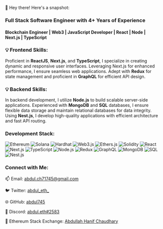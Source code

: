 👋 Hey there! Here's a snapshot:

### Full Stack Software Engineer with 4+ Years of Experience
#### Blockchain Engineer | Web3 | JavaScript Developer | React | Node | Next.js | TypeScript

### 💡 Frontend Skills:
Proficient in **ReactJS**, **Next.js**, and **TypeScript**, I specialize in creating dynamic and responsive user interfaces. Leveraging Next.js for enhanced performance, I ensure seamless web applications. Adept with **Redux** for state management and proficient in **GraphQL** for efficient API design.

### 💡 Backend Skills:
In backend development, I utilize **Node.js** to build scalable server-side applications. Experienced with **MongoDB** and **SQL** databases, I ensure flexible data storage and maintain relational databases for data integrity. Using **Nest.js**, I develop high-quality applications with efficient architecture and fast API routing.

### Development Stack:
![Ethereum](https://img.shields.io/badge/-Ethereum-3C3C3D?logo=ethereum&logoColor=A6A9AA)
![Solana](https://img.shields.io/badge/-Solana-2A922F?logo=solana&logoColor=white)
![Hardhat](https://img.shields.io/badge/-Hardhat-343434?logo=hardhat&logoColor=white)
![Web3.js](https://img.shields.io/badge/-Web3.js-3498DB?logo=web3.js&logoColor=white)
![Ethers.js](https://img.shields.io/badge/-Ethers.js-66595C?logo=ethereum&logoColor=white)
![Solidity](https://img.shields.io/badge/-Solidity-363636?logo=solidity&logoColor=white)
![React](https://img.shields.io/badge/-React-61DAFB?logo=react&logoColor=white)
![Next.js](https://img.shields.io/badge/-Next.js-000000?logo=next.js&logoColor=white)
![TypeScript](https://img.shields.io/badge/-TypeScript-3178C6?logo=typescript&logoColor=white)
![Node.js](https://img.shields.io/badge/-Node.js-339933?logo=node.js&logoColor=white)
![Redux](https://img.shields.io/badge/-Redux-764ABC?logo=redux&logoColor=white)
![GraphQL](https://img.shields.io/badge/-GraphQL-E10098?logo=graphql&logoColor=white)
![MongoDB](https://img.shields.io/badge/-MongoDB-47A248?logo=mongodb&logoColor=white)
![SQL](https://img.shields.io/badge/-SQL-4479A1?logo=postgresql&logoColor=white)
![Nest.js](https://img.shields.io/badge/-Nest.js-E0234E?logo=nestjs&logoColor=white)

### Connect with Me:
📫 Email: [abdul.ch71745@gmail.com](mailto:abdul.ch71745@gmail.com)  

🐦 Twitter: [abdul_eth_](https://x.com/abdul_eth_) 

🌐 GitHub: [abdul745](https://github.com/abdul745/)

💬 Discord: [abdul.eth#2583](https://discord.com/users/abdul.eth%232583)  

🔗 Ethereum Stack Exchange: [Abdullah Hanif Chaudhary](https://ethereum.stackexchange.com/users/76856/abdullah-hanif-chaudhary)
